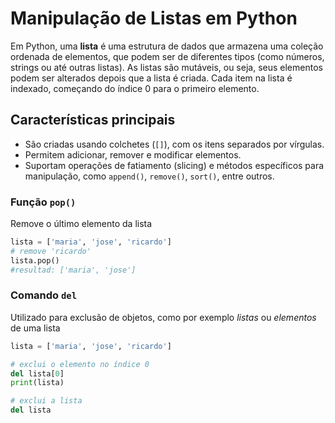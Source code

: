 # Manipulação de Listas em Python

Em Python, uma **lista** é uma estrutura de dados que armazena uma coleção ordenada de elementos, que podem ser de diferentes tipos (como números, strings ou até outras listas). As listas são mutáveis, ou seja, seus elementos podem ser alterados depois que a lista é criada. Cada item na lista é indexado, começando do índice 0 para o primeiro elemento.

## Características principais
- São criadas usando colchetes (`[]`), com os itens separados por vírgulas.
- Permitem adicionar, remover e modificar elementos.
- Suportam operações de fatiamento (slicing) e métodos específicos para manipulação, como `append()`, `remove()`, `sort()`, entre outros.

### Função `pop()`

Remove o último elemento da lista 
```python
lista = ['maria', 'jose', 'ricardo']
# remove 'ricardo'
lista.pop()
#resultad: ['maria', 'jose']
```

### Comando `del`

Utilizado para exclusão de objetos, como por exemplo *listas* ou *elementos* de uma lista

```python
lista = ['maria', 'jose', 'ricardo']

# exclui o elemento no índice 0
del lista[0]
print(lista)

# exclui a lista
del lista
```